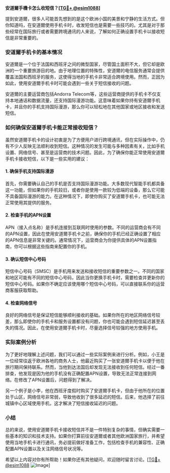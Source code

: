 **安道爾手機卡怎么收短信？[[TG💪+ @esim1088](https://t.me/s/esim1088)]**

提到安道爾，很多人可能首先想到的是这个欧洲小国的美景和宁静的生活方式。但你知道吗，在安道爾使用手机卡时，收发短信也是需要一些技巧的。尤其是对于那些经常在国际旅行或者需要跨境通讯的人来说，了解如何正确设置手机卡以接收短信是非常重要的。

### 安道爾手机卡的基本情况

安道爾是一个位于法国和西班牙之间的微型国家，尽管国土面积不大，但它却是欧洲的一个重要旅游目的地。由于地理位置的特殊性，安道爾的电信服务通常会提供覆盖法国和西班牙的服务，这使得当地的手机卡非常适合跨境使用。然而，正因为如此，使用安道爾手机卡时可能会遇到一些关于短信接收的问题。

安道爾的主要运营商包括Andorra Telecom等，这些运营商提供的手机卡不仅支持本地通话和数据流量，还支持国际漫游功能。这意味着如果你持有安道爾手机卡，并且你的手机支持国际漫游，那么你可以轻松地在其他国家或地区接收和发送短信。

### 如何确保安道爾手机卡能正常接收短信？

虽然安道爾手机卡的设计初衷是为了方便用户进行跨境通讯，但在实际操作中，仍有不少人反映无法顺利收到短信。这种情况的发生可能与多种因素有关，比如手机设置、网络信号、甚至是运营商的技术问题。因此，为了确保你能正常使用安道爾手机卡接收短信，以下是一些实用的建议：

#### 1. 确保手机支持国际漫游

首先，你需要确认自己的手机是否支持国际漫游功能。大多数现代智能手机都具备这一功能，但如果你的手机较旧，或者你是使用一款较为低端的设备，那么它可能不具备国际漫游的能力。在这种情况下，即使你购买了安道爾手机卡，也可能无法正常使用其提供的服务。

#### 2. 检查手机的APN设置

APN（接入点名称）是手机连接到互联网时使用的参数。不同的运营商会有不同的APN设置，因此在使用安道爾手机卡之前，确保你的手机已经正确设置了相应的APN信息是非常关键的。通常情况下，运营商会为你提供具体的APN设置指南，你可以根据这些指南来配置你的手机。

#### 3. 确认短信中心号码

短信中心号码（SMSC）是手机用来发送和接收短信的重要参数之一。不同的国家和地区可能有不同的短信中心号码，因此当你更换手机卡时，需要检查并更新你的短信中心号码。如果你不确定应该使用哪个短信中心号码，可以直接联系你的运营商客服获取帮助。

#### 4. 检查网络信号

良好的网络信号是保证短信能够顺利接收的基础。如果你所在的地区网络信号较差，那么即使你的手机卡和服务设置都没有问题，你也可能会遇到短信延迟甚至丢失的情况。因此，在使用安道爾手机卡时，尽量选择信号较强的地方使用手机。

### 实际案例分析

为了更好地理解上述问题，我们可以通过一些实际案例来进行分析。例如，小王是一位经常往返于欧洲各地的商务人士，他最近购买了一张安道爾手机卡以便于他在旅行期间保持联系。然而，当他到达法国后却发现无法接收到任何短信。经过一番排查，他发现是因为他的手机没有正确配置APN设置，导致无法正常连接到网络。在修改了APN设置后，问题得到了解决。

另一个例子是小李，他在西班牙度假时购买了安道爾手机卡，但由于他所在的位置处于山区，网络信号非常弱，导致他收到了很多延迟的短信。后来，他选择了前往城镇中心区域使用手机，这才解决了短信接收延迟的问题。

### 小结

总的来说，使用安道爾手机卡接收短信并不是一件特别复杂的事情，但确实需要一些基本的知识和技术支持。如果你打算前往安道爾或者其他欧洲国家旅行，并希望使用当地手机卡进行通讯，务必提前做好准备工作，包括检查手机的兼容性、正确配置APN设置以及关注网络信号状况等。

希望以上内容对你有所帮助！如果你还有其他疑问，欢迎随时留言讨论。[[TG💪+ @esim1088](https://t.me/s/esim1088) ![Image](https://i.postimg.cc/4NQfJmqS/Snipaste-2025-05-13-00-14-12.png)]